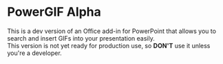 # PowerGIF Alpha

This is a dev version of an Office add-in for PowerPoint that allows you to search and insert GIFs into your presentation easily.  
This version is not yet ready for production use, so **DON'T** use it unless you're a developer.
